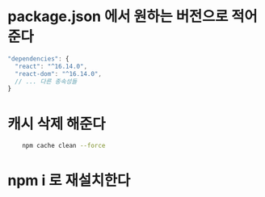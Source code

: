 
# package.json 에서 원하는 버전으로 적어준다

```js
"dependencies": {
  "react": "^16.14.0",
  "react-dom": "^16.14.0",
  // ... 다른 종속성들
}

```

# 캐시 삭제 해준다

```sh
	npm cache clean --force
```

# npm i 로 재설치한다